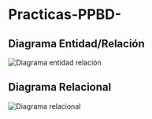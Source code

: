 # Practicas-PPBD-

## Diagrama Entidad/Relación

![Diagrama entidad relación](https://github.com/user-attachments/assets/86ac2c52-6a48-46f1-b9f1-fe11b717f012)

## Diagrama Relacional 

![Diagrama relacional](https://github.com/user-attachments/assets/b506b009-9c79-458e-a534-89d88fa4e13e)

